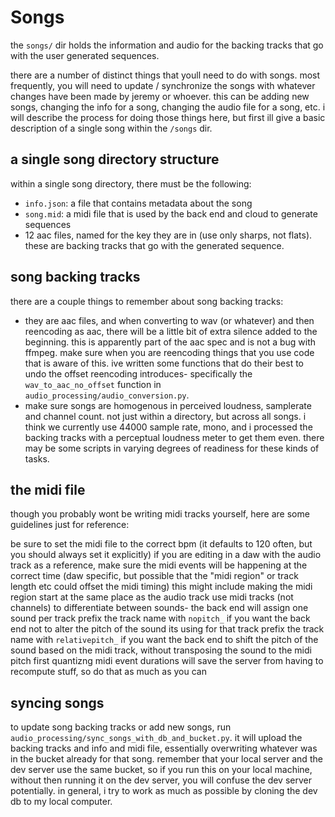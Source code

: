 # Songs
the `songs/` dir holds the information and audio for the backing tracks that go with the user
generated sequences.

there are a number of distinct things that youll need to do with songs.
most frequently, you will need to update / synchronize the songs with
whatever changes have been made by jeremy or whoever. this can be adding new songs,
changing the info for a song, changing the audio file for a song, etc. i will
describe the process for doing those things here, but first ill give a basic description of
a single song within the `/songs` dir.

## a single song directory structure
within a single song directory, there must be the following:
- `info.json`: a file that contains metadata about the song
- `song.mid`: a midi file that is used by the back end and cloud to generate sequences
- 12 aac files, named for the key they are in (use only sharps, not flats). these are backing tracks
that go with the generated sequence.

## song backing tracks
there are a couple things to remember about song backing tracks:

- they are aac files, and when converting to wav (or whatever) and then reencoding as aac, there will be a little
bit of extra silence added to the beginning. this is apparently part of the aac spec and is not a
bug with ffmpeg. make sure when you are reencoding things that you use code that is aware of this.
ive written some functions that do their best to undo the offset reencoding introduces- specifically the 
`wav_to_aac_no_offset` function in `audio_processing/audio_conversion.py`.
- make sure songs are homogenous in perceived loudness, samplerate and channel count. not just within
a directory, but across all songs. i think we currently use 44000 sample rate, mono, and i processed
the backing tracks with a perceptual loudness meter to get them even. there may be some scripts in
varying degrees of readiness for these kinds of tasks.

## the midi file
though you probably wont be writing midi tracks yourself, here are some guidelines just for reference:

be sure to set the midi file to the correct bpm (it defaults to 120 often, but you should always set it explicitly)
if you are editing in a daw with the audio track as a reference, make sure the midi events will
be happening at the correct time (daw specific, but possible that the "midi region" or track length etc could offset the midi timing)
this might include making the midi region start at the same place as the audio track
use midi tracks (not channels) to differentiate between sounds- the back end will assign one sound per track
prefix the track name with `nopitch_` if you want the back end not to alter the pitch of the sound its using for that track
prefix the track name with `relativepitch_` if you want the back end to shift the pitch of the sound based on the midi track, without transposing the sound to the midi pitch first
quantizng midi event durations will save the server from having to recompute stuff, so do that as much as you can

## syncing songs
to update song backing tracks or add new songs, run `audio_processing/sync_songs_with_db_and_bucket.py`.
it will upload the backing tracks and info and midi file, essentially overwriting whatever was
in the bucket already for that song. remember that your local server and the dev server use the same
bucket, so if you run this on your local machine, without then running it on the dev server,
you will confuse the dev server potentially. in general,
i try to work as much as possible by cloning the dev db to my local computer.
